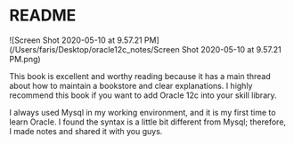 # README
![Screen Shot 2020-05-10 at 9.57.21 PM](/Users/faris/Desktop/oracle12c_notes/Screen Shot 2020-05-10 at 9.57.21 PM.png)

This book is excellent and worthy reading because it has a main thread about how to maintain a bookstore and clear explanations.  I highly recommend this book if you want to add Oracle 12c into your skill library.

I always used Mysql in my working environment, and it is my first time to learn Oracle. I found the syntax is a little bit different from Mysql; therefore, I made notes and shared it with you guys.